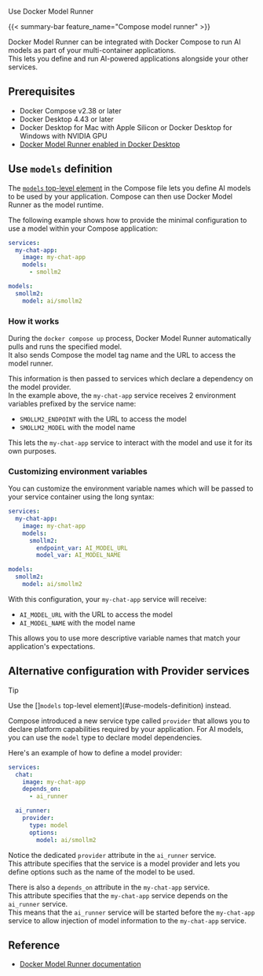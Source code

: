 Use Docker Model Runner


{{< summary-bar feature_name="Compose model runner" >}}

Docker Model Runner can be integrated with Docker Compose to run AI models as part of your multi-container applications.  
This lets you define and run AI-powered applications alongside your other services.

## Prerequisites

- Docker Compose v2.38 or later
- Docker Desktop 4.43 or later 
- Docker Desktop for Mac with Apple Silicon or Docker Desktop for Windows with NVIDIA GPU
- [Docker Model Runner enabled in Docker Desktop](/manuals/ai/model-runner.md#enable-docker-model-runner)

## Use `models` definition

The [`models` top-level element](/manuals/ai/compose/models-and-compose.md) in the Compose file lets you define AI models to be used by your application.
Compose can then use Docker Model Runner as the model runtime. 

The following example shows how to provide the minimal configuration to use a model within your Compose application:

```yaml
services:
  my-chat-app:
    image: my-chat-app
    models:
      - smollm2

models:
  smollm2:
    model: ai/smollm2
```

### How it works

During the `docker compose up` process, Docker Model Runner automatically pulls and runs the specified model.  
It also sends Compose the model tag name and the URL to access the model runner.

This information is then passed to services which declare a dependency on the model provider.  
In the example above, the `my-chat-app` service receives 2 environment variables prefixed by the service name:
- `SMOLLM2_ENDPOINT` with the URL to access the model
- `SMOLLM2_MODEL` with the model name

This lets the `my-chat-app` service to interact with the model and use it for its own purposes.

### Customizing environment variables

You can customize the environment variable names which will be passed to your service container using the long syntax:

```yaml
services:
  my-chat-app:
    image: my-chat-app
    models:
      smollm2:
        endpoint_var: AI_MODEL_URL
        model_var: AI_MODEL_NAME

models:
  smollm2:
    model: ai/smollm2
```

With this configuration, your `my-chat-app` service will receive:
- `AI_MODEL_URL` with the URL to access the model
- `AI_MODEL_NAME` with the model name

This allows you to use more descriptive variable names that match your application's expectations.


## Alternative configuration with Provider services

> [!TIP]
>
> Use the []`models` top-level element](#use-models-definition) instead.

Compose introduced a new service type called `provider` that allows you to declare platform capabilities required by your application. For AI models, you can use the `model` type to declare model dependencies.

Here's an example of how to define a model provider:

```yaml
services:
  chat:
    image: my-chat-app
    depends_on:
      - ai_runner

  ai_runner:
    provider:
      type: model
      options:
        model: ai/smollm2
```

Notice the dedicated `provider` attribute in the `ai_runner` service.   
This attribute specifies that the service is a model provider and lets you define options such as the name of the model to be used.

There is also a `depends_on` attribute in the `my-chat-app` service.  
This attribute specifies that the `my-chat-app` service depends on the `ai_runner` service.  
This means that the `ai_runner` service will be started before the `my-chat-app` service to allow injection of model information to the `my-chat-app` service.

## Reference

- [Docker Model Runner documentation](/manuals/ai/model-runner.md)
